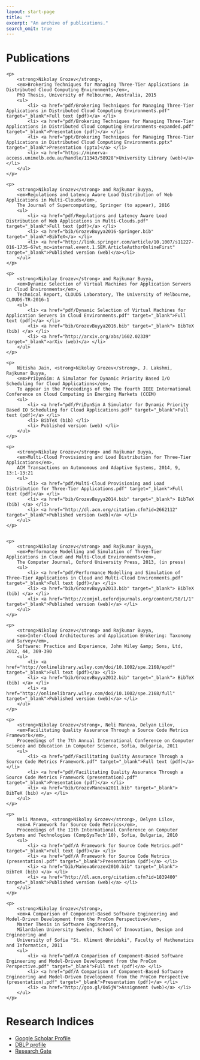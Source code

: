 ```yaml
---
layout: start-page
title: ""
excerpt: "An archive of publications."
search_omit: true
---
```


# Publications

<div class="publications">
    
    <p>
        <strong>Nikolay Grozev</strong>, 
        <em>Brokering Techniques for Managing Three-Tier Applications in Distributed Cloud Computing Environments</em>, 
        PhD Thesis, University of Melbourne, Australia, 2015 
        <ul>
            <li> <a href="pdf/Brokering Techniques for Managing Three-Tier Applications in Distributed Cloud Computing Environments.pdf" target="_blank">Full text (pdf)</a> </li>
            <li> <a href="pdf/Brokering Techniques for Managing Three-Tier Applications in Distributed Cloud Computing Environments-expanded.pdf" target="_blank">Presentation (pdf)</a> </li> 
            <li> <a href="ppt/Brokering Techniques for Managing Three-Tier Applications in Distributed Cloud Computing Environments.pptx" target="_blank">Presentation (pptx)</a> </li>   
            <li> <a href="https://minerva-access.unimelb.edu.au/handle/11343/58928">University Library (web)</a> </li>    
        </ul>
    </p>

    <p>
        <strong>Nikolay Grozev</strong> and Rajkumar Buyya, 
        <em>Regulations and Latency Aware Load Distribution of Web Applications in Multi-Clouds</em>, 
        The Journal of Supercomputing, Springer (to appear), 2016 
        <ul>
            <li> <a href="pdf/Regulations and Latency Aware Load Distribution of Web Applications in Multi-Clouds.pdf" target="_blank">Full text (pdf)</a> </li>
            <li> <a href="bib/GrozevBuyya2016-Springer.bib" target="_blank">BibTeX</a> </li>    
            <li> <a href="http://link.springer.com/article/10.1007/s11227-016-1735-6?wt_mc=internal.event.1.SEM.ArticleAuthorOnlineFirst" target="_blank">Published version (web)</a></li>
        </ul>
    </p>

    <p>
        <strong>Nikolay Grozev</strong> and Rajkumar Buyya, 
        <em>Dynamic Selection of Virtual Machines for Application Servers in Cloud Environments</em>, 
        Technical Report, CLOUDS Laboratory, The University of Melbourne, CLOUDS-TR-2016-1
        <ul>
            <li> <a href="pdf/Dynamic Selection of Virtual Machines for Application Servers in Cloud Environments.pdf" target="_blank">Full text (pdf)</a> </li>
            <li> <a href="bib/GrozevBuyya2016.bib" target="_blank"> BibTeX (bib) </a> </li>    
            <li> <a href="http://arxiv.org/abs/1602.02339" target="_blank">arXiv (web)</a> </li>
        </ul>
    </p>

    <p>
        Nitisha Jain, <strong>Nikolay Grozev</strong>, J. Lakshmi, Rajkumar Buyya, 
        <em>PriDynSim: A Simulator for Dynamic Priority Based I/O Scheduling for Cloud Applications</em>, 
        To appear in the Proceedings of the The fourth IEEE International Conference on Cloud Computing in Emerging Markets (CCEM) 
        <ul>
            <li> <a href="pdf/PriDynSim A Simulator for Dynamic Priority Based IO Scheduling for Cloud Applications.pdf" target="_blank">Full text (pdf)</a> </li>
            <li> BibTeX (bib) </li>    
            <li> Published version (web) </li>
        </ul>
    </p>

    <p>
        <strong>Nikolay Grozev</strong> and Rajkumar Buyya, 
        <em>Multi-Cloud Provisioning and Load Distribution for Three-Tier Applications</em>, 
        ACM Transactions on Autonomous and Adaptive Systems, 2014, 9, 13:1-13:21
        <ul>
            <li> <a href="pdf/Multi-Cloud Provisioning and Load Distribution for Three-Tier Applications.pdf" target="_blank">Full text (pdf)</a> </li>
            <li> <a href="bib/GrozevBuyya2014.bib" target="_blank"> BibTeX (bib) </a> </li>    
            <li> <a href="http://dl.acm.org/citation.cfm?id=2662112" target="_blank">Published version (web)</a> </li>
        </ul>
    </p>


    <p>
        <strong>Nikolay Grozev</strong> and Rajkumar Buyya, 
        <em>Performance Modelling and Simulation of Three-Tier Applications in Cloud and Multi-Cloud Environments</em>, 
        The Computer Journal, Oxford University Press, 2013, (in press)
        <ul>
            <li> <a href="pdf/Performance Modelling and Simulation of Three-Tier Applications in Cloud and Multi-Cloud Environments.pdf" target="_blank">Full text (pdf)</a> </li>
            <li> <a href="bib/GrozevBuyya2013.bib" target="_blank"> BibTeX (bib) </a> </li>    
            <li> <a href="http://comjnl.oxfordjournals.org/content/58/1/1" target="_blank">Published version (web)</a> </li>    
        </ul>
    </p>

    <p>
        <strong>Nikolay Grozev</strong> and Rajkumar Buyya, 
        <em>Inter-Cloud Architectures and Application Brokering: Taxonomy and Survey</em>, 
        Software: Practice and Experience, John Wiley &amp; Sons, Ltd, 2012, 44, 369-390 
        <ul>
            <li> <a href="http://onlinelibrary.wiley.com/doi/10.1002/spe.2168/epdf" target="_blank">Full text (pdf)</a> </li>
            <li> <a href="bib/GrozevBuyya2012.bib" target="_blank"> BibTeX (bib) </a> </li>    
            <li> <a href="http://onlinelibrary.wiley.com/doi/10.1002/spe.2168/full" target="_blank">Published version (web)</a> </li>    
        </ul>
    </p>

    <p>
        <strong>Nikolay Grozev</strong>, Neli Maneva, Delyan Lilov, 
        <em>Facilitating Quality Assurance Through a Source Code Metrics Framework</em>, 
        Proceedings of the 7th Annual International Conference on Computer Science and Education in Computer Science, Sofia, Bulgaria, 2011 
        <ul>
            <li> <a href="pdf/Facilitating Quality Assurance Through a Source Code Metrics Framework.pdf" target="_blank">Full text (pdf)</a> </li> 
            <li> <a href="pdf/Facilitating Quality Assurance Through a Source Code Metrics Framework (presentation).pdf" target="_blank">Presentation (pdf)</a> </li>
            <li> <a href="bib/GrozevManeva2011.bib" target="_blank"> BibTeX (bib) </a> </li> 
        </ul>
    </p>
        
    <p>
        Neli Maneva, <strong>Nikolay Grozev</strong>, Delyan Lilov, 
        <em>A Framework for Source Code Metrics</em>, 
        Proceedings of the 11th International Conference on Computer Systems and Technologies (CompSysTech'10), Sofia, Bulgaria, 2010 
        <ul>
            <li> <a href="pdf/A Framework for Source Code Metrics.pdf" target="_blank">Full text (pdf)</a> </li>        
            <li> <a href="pdf/A Framework for Source Code Metrics (presentation).pdf" target="_blank">Presentation (pdf)</a> </li>
            <li> <a href="bib/ManevaGrozev2010.bib" target="_blank"> BibTeX (bib) </a> </li>    
            <li> <a href="http://dl.acm.org/citation.cfm?id=1839400" target="_blank">Published version (web)</a> </li>    
        </ul>
    </p>
            
    <p>
        <strong>Nikolay Grozev</strong>, 
        <em>A Comparison of Component-Based Software Engineering and Model-Driven Development from the ProCom Perspective</em>, 
        Master Thesis in Software Engineering,  
        Mälardalen University Sweden, School of Innovation, Design and Engineering and 
        University of Sofia "St. Kliment Ohridski", Faculty of Mathematics and Informatics, 2011 
        <ul>
            <li> <a href="pdf/A Comparison of Component-Based Software Engineering and Model-Driven Development from the ProCom Perspective.pdf" target="_blank">Full text (pdf)</a> </li>
            <li> <a href="pdf/A Comparison of Component-Based Software Engineering and Model-Driven Development from the ProCom Perspective (presentation).pdf" target="_blank">Presentation (pdf)</a> </li>   
            <li> <a href="http://goo.gl/0o5jW">Assignment (web)</a> </li>    
        </ul>
    </p>
    
</div>

# Research Indices

*   [Google Scholar Profile](http://scholar.google.com.au/citations?user=yVbOGJ0AAAAJ&hl=en&oi=ao)
*   [DBLP profile](http://www.informatik.uni-trier.de/~ley/pers/hd/g/Grozev:Nikolay)
*   [Research Gate](https://www.researchgate.net/profile/Nikolay_Grozev/)
